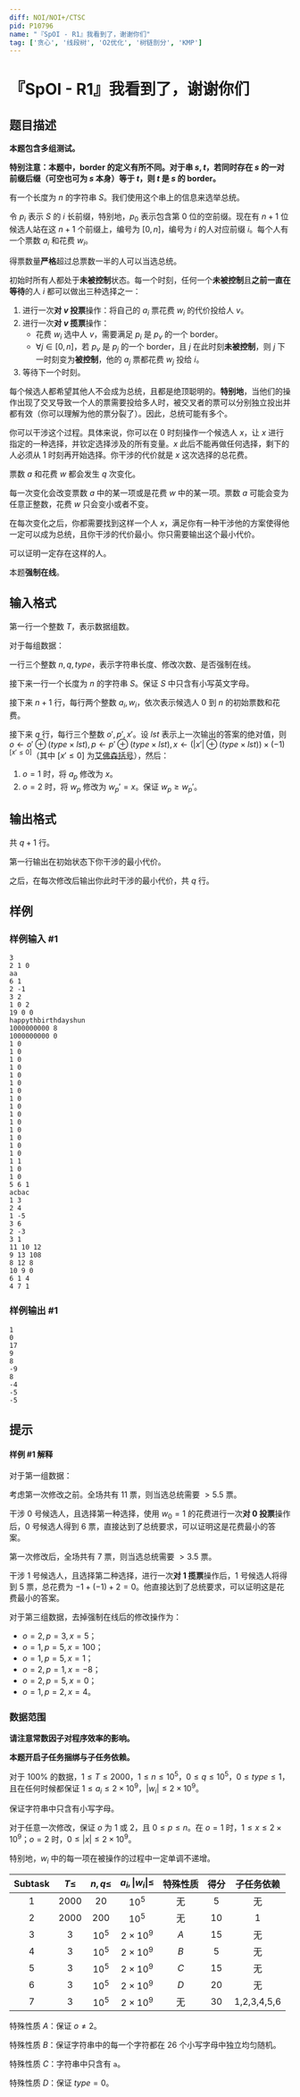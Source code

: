 ```yaml
---
diff: NOI/NOI+/CTSC
pid: P10796
name: "『SpOI - R1』我看到了，谢谢你们"
tag: ['贪心', '线段树', 'O2优化', '树链剖分', 'KMP']
---
```

# 『SpOI - R1』我看到了，谢谢你们
## 题目描述

**本题包含多组测试。**

**特别注意：本题中，border 的定义有所不同。对于串 $s,t$，若同时存在 $s$ 的一对前缀后缀（可空也可为 $s$ 本身）等于 $t$，则 $t$ 是 $s$ 的 border。**

有一个长度为 $n$ 的字符串 $S$。我们使用这个串上的信息来选举总统。

令 $p_i$ 表示 $S$ 的 $i$ 长前缀，特别地，$p_0$ 表示包含第 $0$ 位的空前缀。现在有 $n+1$ 位候选人站在这 $n+1$ 个前缀上，编号为 $[0,n]$，编号为 $i$ 的人对应前缀 $i$。每个人有一个票数 $a_i$ 和花费 $w_i$。

得票数量**严格**超过总票数一半的人可以当选总统。

初始时所有人都处于**未被控制**状态。每一个时刻，任何一个**未被控制**且**之前一直在等待**的人 $i$ 都可以做出三种选择之一：

1. 进行一次**对 $v$ 投票**操作：将自己的 $a_i$ 票花费 $w_i$ 的代价投给人 $v$。
2. 进行一次**对 $v$ 揽票**操作：
	- 花费 $w_i$ 选中人 $v$，需要满足 $p_i$ 是 $p_v$ 的一个 border。
	- $\forall j\in[0,n]$，若 $p_v$ 是 $p_j$ 的一个 border，且 $j$ 在此时刻**未被控制**，则 $j$ 下一时刻变为**被控制**，他的 $a_j$ 票都花费 $w_j$ 投给 $i$。
3. 等待下一个时刻。

每个候选人都希望其他人不会成为总统，且都是绝顶聪明的。**特别地**，当他们的操作出现了交叉导致一个人的票需要投给多人时，被交叉者的票可以分别独立投出并都有效（你可以理解为他的票分裂了）。因此，总统可能有多个。

你可以干涉这个过程。具体来说，你可以在 $0$ 时刻操作一个候选人 $x$，让 $x$ 进行指定的一种选择，并钦定选择涉及的所有变量。$x$ 此后不能再做任何选择，剩下的人必须从 $1$ 时刻再开始选择。你干涉的代价就是 $x$ 这次选择的总花费。

票数 $a$ 和花费 $w$ 都会发生 $q$ 次变化。

每一次变化会改变票数 $a$ 中的某一项或是花费 $w$ 中的某一项。票数 $a$ 可能会变为任意正整数，花费 $w$ 只会变小或者不变。

在每次变化之后，你都需要找到这样一个人 $x$，满足你有一种干涉他的方案使得他一定可以成为总统，且你干涉的代价最小。你只需要输出这个最小代价。

可以证明一定存在这样的人。

本题**强制在线**。
## 输入格式

第一行一个整数 $T$，表示数据组数。

对于每组数据：

一行三个整数 $n,q,type$，表示字符串长度、修改次数、是否强制在线。

接下来一行一个长度为 $n$ 的字符串 $S$。保证 $S$ 中只含有小写英文字母。

接下来 $n+1$ 行，每行两个整数 $a_i,w_i$，依次表示候选人 $0$ 到 $n$ 的初始票数和花费。

接下来 $q$ 行，每行三个整数 $o',p',x'$。设 $lst$ 表示上一次输出的答案的绝对值，则 $o\gets o'\oplus(type\times lst),p\gets p'\oplus(type\times lst),x\gets (|x'|\oplus(type\times lst))\times (-1)^{[x'\leq 0]}$（其中 $[x'\leq 0]$ 为[艾佛森括号](https://baike.baidu.com/item/%E8%89%BE%E4%BD%9B%E6%A3%AE%E6%8B%AC%E5%8F%B7/22361197)），然后：

1. $o=1$ 时，将 $a_p$ 修改为 $x$。
2. $o=2$ 时，将 $w_p$ 修改为 $w_p'=x$。保证 $w_p\geq w_p'$。
## 输出格式

共 $q+1$ 行。

第一行输出在初始状态下你干涉的最小代价。

之后，在每次修改后输出你此时干涉的最小代价，共 $q$ 行。
## 样例

### 样例输入 #1
```
3
2 1 0
aa
6 1
2 -1
3 2
1 0 2
19 0 0
happythbirthdayshun
1000000000 8
1000000000 0
1 0
1 0
1 0
1 0
1 0
1 0
1 0
1 0
1 0
1 0
1 0
1 0
1 0
1 0
1 0
1 1
1 0
1 0
5 6 1
acbac
1 3
2 4
1 -5
3 6
2 -3
3 1
11 10 12
9 13 108
8 12 8
10 9 0
6 1 4
4 7 1
```
### 样例输出 #1
```
1
0
17
9
8
-9
8
-4
-5
-5
```
## 提示

#### 样例 #1 解释

对于第一组数据：

考虑第一次修改之前。全场共有 $11$ 票，则当选总统需要 $>5.5$ 票。

干涉 $0$ 号候选人，且选择第一种选择，使用 $w_0=1$ 的花费进行一次**对 $0$ 投票**操作后，$0$ 号候选人得到 $6$ 票，直接达到了总统要求，可以证明这是花费最小的答案。

第一次修改后，全场共有 $7$ 票，则当选总统需要 $>3.5$ 票。

干涉 $1$ 号候选人，且选择第二种选择，进行一次**对 $1$ 揽票**操作后，$1$ 号候选人将得到 $5$ 票，总花费为 $-1+(-1)+2=0$。他直接达到了总统要求，可以证明这是花费最小的答案。

对于第三组数据，去掉强制在线后的修改操作为：

- $o=2,p=3,x=5$；
- $o=1,p=5,x=100$；
- $o=1,p=5,x=1$；
- $o=2,p=1,x=-8$；
- $o=2,p=5,x=0$；
- $o=1,p=2,x=4$。

### 数据范围

**请注意常数因子对程序效率的影响。**

**本题开启子任务捆绑与子任务依赖。**

对于 $100\%$ 的数据，$1\leq T\leq 2000$，$1\leq n\leq 10^5$，$0\leq q\leq 10^5$，$0\leq type\leq 1$，且在任何时候都保证 $1\leq a_i\leq 2\times 10^9$，$|w_i|\leq 2\times 10^9$。

保证字符串中只含有小写字母。

对于任意一次修改，保证 $o$ 为 $1$ 或 $2$，且 $0\leq p\leq n$。在 $o=1$ 时，$1\leq x\leq 2\times 10^9$；$o=2$ 时，$0\leq |x|\leq 2\times 10^9$。

特别地，$w_i$ 中的每一项在被操作的过程中一定单调不递增。

| Subtask | $T\leq$ | $n,q\leq$ | $a_i,\lvert w_i\rvert \leq$ | 特殊性质 | 得分 | 子任务依赖 |
| :----------: | :----------: | :----------: | :----------: | :----------: | :----------: | :----------: |
| 1 | $2000$ | $20$ | $10^5$ | 无 | $5$ | 无 |
| 2 | $2000$ | $200$ | $10^5$ | 无 | $10$ | 1 |
| 3 | $3$ | $10^5$ | $2\times 10^9$ | $A$ | $15$ | 无 |
| 4 | $3$ | $10^5$ | $2\times 10^9$ | $B$ | $5$ | 无 |
| 5 | $3$ | $10^5$ | $2\times 10^9$ | $C$ | $15$ | 无 |
| 6 | $3$ | $10^5$ | $2\times 10^9$ | $D$ | $20$ | 无 |
| 7 | $3$ | $10^5$ | $2\times 10^9$ | 无 | $30$ | 1,2,3,4,5,6 |

特殊性质 $A$：保证 $o\neq 2$。

特殊性质 $B$：保证字符串中的每一个字符都在 $26$ 个小写字母中独立均匀随机。

特殊性质 $C$：字符串中只含有 $\texttt{a}$。

特殊性质 $D$：保证 $type=0$。
